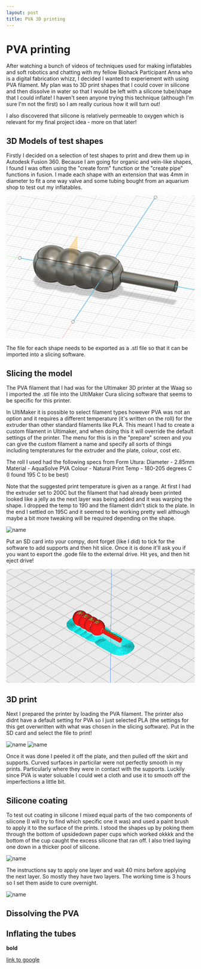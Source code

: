 ```yaml
---
layout: post
title: PVA 3D printing
---
```


# PVA printing 

After watching a bunch of videos of techniques used for making inflatables and soft robotics and chatting with my fellow Biohack Participant Anna who is a digital fabrication whizz, I decided I wanted to experiement with using PVA filament. My plan was to 3D print shapes that I could cover in silicone and then dissolve in water so that I would be left with a silicone tube/shape that I could inflate! I haven't seen anyone trying this technique (although I'm sure I'm not the first) so I am really curious how it will turn out! 

I also discovered that silicone is relatively permeable to oxygen which is relevant for my final project idea - more on that later! 

## 3D Models of test shapes

Firstly I decided on a selection of test shapes to print and drew them up in Autodesk Fusion 360. Because I am going for organic and vein-like shapes, I found I was often using the "create form" function or the "create pipe" functions in fusion. I made each shape with an extension that was 4mm in diameter to fit a one way valve and some tubing bought from an aquarium shop to test out my inflatables. 

![name](/images/PVAtest3Dmodel.png) 

The file for each shape needs to be exported as a .stl file so that it can be imported into a slicing software.

## Slicing the model

 The PVA filament that I had was for the Ultimaker 3D printer at the Waag so I imported the .stl file into the UltiMaker Cura slicing software that seems to be specific for this printer. 

In UltiMaker it is possible to select filament types however PVA was not an option and it requires a different temperature (it's written on the roll) for the extruder than other standard filaments like PLA. This meant I had to create a custom filament in Ultimaker, and when doing this it will override the default settings of the printer. The menu for this is in the "prepare" screen and you can give the custom filament a name and specify all sorts of things including tempteratures for the extruder and the plate, colour, cost etc. 

The roll I used had the following specs from Form Utura:
Diameter - 2.85mm
Material - AquaSolve PVA
Colour - Natural
Print Temp - 180-205 degrees C (I found 195 C to be best)

Note that the suggested print temperature is given as a range. At first I had the extruder set to 200C but the filament that had already been printed looked like a jelly as the next layer was being added and it was warping the shape. I dropped the temp to 190 and the filament didn't stick to the plate. In the end I settled on 195C and it seemed to be working pretty well although maybe a bit more tweaking will be required depending on the shape.

![name](/images/PVAtemptests.png) 

Put an SD card into your compy, dont forget (like I did) to tick for the software to add supports and then hit slice. Once it is done it'll ask you if you want to export the .gode file to the external drive. Hit yes, and then hit eject drive! 

![name](/images/PVAtestslicer.png)

## 3D print

Next I prepared the printer by loading the PVA filament. The printer also didnt have a default setting for PVA so I just selected PLA (the settings for this get overwritten with what was chosen in the slicing software). Put in the SD card and select the file to print! 

![name](/images/PVAtestballs.png) 
![name](/images/PVAtestveins.png) 

Once it was done I peeled it off the plate, and then pulled off the skirt and supports. Curved surfaces in particilar were not perfectly smooth in my prints. Particularly where they were in contact with the supports. Luckily since PVA is water soluable I could wet a cloth and use it to smooth off the imperfections a little bit.

## Silicone coating

To test out coating in silicone I mixed equal parts of the two components of silicone (I will try to find which specific one it was) and used a paint brush to apply it to the surface of the prints. I stood the shapes up by poking them through the bottom of upsidedown paper cups which worked okkkk and the bottom of the cup caught the excess silicone that ran off. I also tried laying one down in a thicker pool of silicone. 

![name](/images/PVAtestsilicone.png) 

The instructions say to apply one layer and wait 40 mins before applying the next layer. So mostly they have two layers. The working time is 3 hours so I set them aside to cure overnight.

![name](/images/PVAtestsiliconegroup.png) 

## Dissolving the PVA

## Inflating the tubes

**bold**

[link to google](www.google.com)
